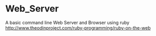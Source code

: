 # Web_Server
A basic command line Web Server and Browser using ruby
http://www.theodinproject.com/ruby-programming/ruby-on-the-web
